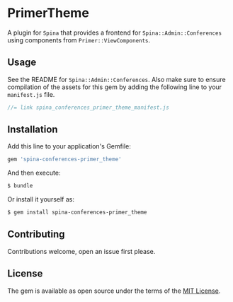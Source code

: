 # PrimerTheme
A plugin for `Spina` that provides a frontend for `Spina::Admin::Conferences` using components from `Primer::ViewComponents`.

## Usage
See the README for `Spina::Admin::Conferences`. Also make sure to ensure compilation of the assets for this gem by adding the following line to your
`manifest.js` file.

```js
//= link spina_conferences_primer_theme_manifest.js
```

## Installation
Add this line to your application's Gemfile:

```ruby
gem 'spina-conferences-primer_theme'
```

And then execute:
```bash
$ bundle
```

Or install it yourself as:
```bash
$ gem install spina-conferences-primer_theme
```

## Contributing
Contributions welcome, open an issue first please.

## License
The gem is available as open source under the terms of the [MIT License](https://opensource.org/licenses/MIT).
